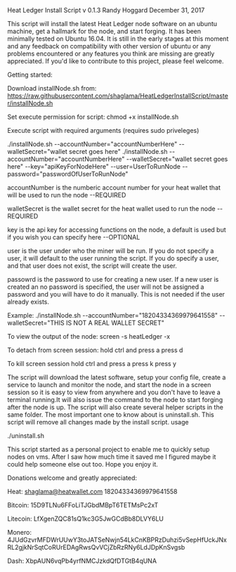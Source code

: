 Heat Ledger Install Script
v 0.1.3
Randy Hoggard
December 31, 2017

This script will install the latest Heat Ledger node software on an ubuntu machine, get a hallmark for the node, and start forging. It has been minimally tested on Ubuntu 16.04. It is still in the early stages at this moment and any feedback on compatibility with other version of ubuntu or any problems encountered or any features you think are missing are greatly appreciated. If you'd like to contribute to this project, please feel welcome. 

Getting started:

Download installNode.sh from:
  https://raw.githubusercontent.com/shaglama/HeatLedgerInstallScript/master/installNode.sh

Set execute permission for script:
  chmod +x installNode.sh

Execute script with required arguments (requires sudo priveleges)

  ./installNode.sh --accountNumber="accountNumberHere" --walletSecret="wallet secret goes here"
  ./installNode.sh --accountNumber="accountNumberHere" --walletSecret="wallet secret goes here" --key="apiKeyForNodeHere" --user=UserToRunNode --password="passwordOfUserToRunNode"
  
 accountNumber is the numberic account number for your heat wallet that will be used to run the node --REQUIRED
 
 walletSecret is the wallet secret for the heat wallet used to run the node --REQUIRED
 
 key is the api key for accessing functions on the node, a default is used but if you wish you can specify here --OPTIONAL
 
 user is the user under who the miner will be run. If you do not specify a user, it will default to the user running the script. If you do specify a user, and that user does not exist, the script will create the user. 
 
 passowrd is the password to use for creating a new user. If a new user is created an no password is specified, the user will not be assigned a password and you will have to do it manually. This is not needed if the user already exists. 
 
 Example:
    ./installNode.sh --accountNumber="18204334369979641558" --walletSecret="THIS IS NOT A REAL WALLET SECRET"
 
 To view the output of the node:
 screen -s heatLedger -x
 
 To detach from screen session:
 hold ctrl and press a
 press d
 
 To kill screen session
 hold ctrl and press a
 press k
 press y
 
 
 The script will download the latest software, setup your config file, create a service to launch and monitor the node, and start the node in a screen session so it is easy to view from anywhere and you don't have to leave a terminal running.It will also issue the command to the node to start forging after the node is up. The script will also create several helper scripts in the same folder. The most important one to know about is uninstall.sh. This script will remove all changes made by the install script.
 usage
 
 ./uninstall.sh
 
 
 This script started as a personal project to enable me to quickly setup nodes on vms. After I saw how much time it saved me I figured maybe it could help someone else out too. Hope you enjoy it. 
 
 Donations welcome and greatly appreciated:
 
 Heat: shaglama@heatwallet.com 18204334369979641558
 
 Bitcoin: 15D9TLNu6FFoLiTJGbdMBpT6TETMsPc2xT
 
 Litecoin: LfXgenZQC81sQ1kc3G5JwGCdBb8DLVY6LU
 
 Monero: 4JUdGzvrMFDWrUUwY3toJATSeNwjn54LkCnKBPRzDuhzi5vSepHfUckJNxRL2gjkNrSqtCoRUrEDAgRwsQvVCjZbRzRNy6LdJDpKnSvgsb
 
 Dash: XbpAUN6vqPb4yrfNMCJzkdQfDTGtB4qUNA
 
 
